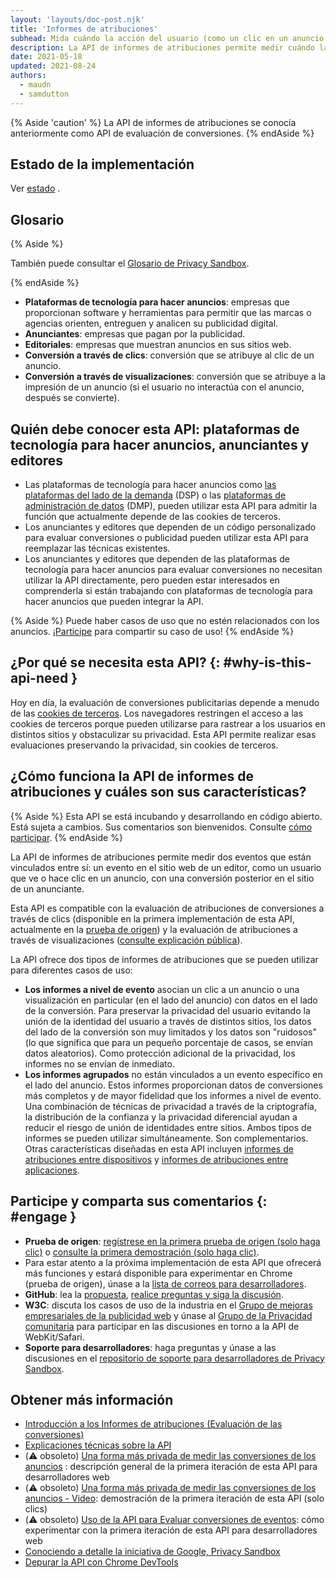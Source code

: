```yaml
---
layout: 'layouts/doc-post.njk'
title: 'Informes de atribuciones'
subhead: Mida cuándo la acción del usuario (como un clic en un anuncio o una visualización) genera una conversión, sin utilizar identificadores de sitios cruzados.
description: La API de informes de atribuciones permite medir cuándo la acción del usuario (como un clic en un anuncio o una visualización) genera una conversión, sin utilizar identificadores de sitios cruzados.
date: 2021-05-18
updated: 2021-08-24
authors:
  - maudn
  - samdutton
---
```


{% Aside 'caution' %}  La API de informes de atribuciones se conocía anteriormente como API de evaluación de conversiones. {% endAside %}

## Estado de la implementación

Ver [estado](/docs/privacy-sandbox/attribution-reporting-introduction/#status) .

## Glosario

{% Aside %}

También puede consultar el [Glosario de Privacy Sandbox](/docs/privacy-sandbox/glossary/).

{% endAside %}

- **Plataformas de tecnología para hacer anuncios**: empresas que proporcionan software y herramientas para permitir que las marcas o agencias orienten, entreguen y analicen su publicidad digital.
- **Anunciantes**: empresas que pagan por la publicidad.
- **Editoriales**: empresas que muestran anuncios en sus sitios web.
- **Conversión a través de clics**: conversión que se atribuye al clic de un anuncio.
- **Conversión a través de visualizaciones**: conversión que se atribuye a la impresión de un anuncio (si el usuario no interactúa con el anuncio, después se convierte).

## Quién debe conocer esta API: plataformas de tecnología para hacer anuncios, anunciantes y editores

- Las plataformas de tecnología para hacer anuncios como [las plataformas del lado de la demanda](https://en.wikipedia.org/wiki/Demand-side_platform) (DSP) o las [plataformas de administración de datos](https://en.wikipedia.org/wiki/Data_management_platform) (DMP), pueden utilizar esta API para admitir la función que actualmente depende de las cookies de terceros.
- Los anunciantes y editores que dependen de un código personalizado para evaluar conversiones o publicidad pueden utilizar esta API para reemplazar las técnicas existentes.
- Los anunciantes y editores que dependen de las plataformas de tecnología para hacer anuncios para evaluar conversiones no necesitan utilizar la API directamente, pero pueden estar interesados en comprenderla si están trabajando con plataformas de tecnología para hacer anuncios que pueden integrar la API.

{% Aside %} Puede haber casos de uso que no estén relacionados con los anuncios. [¡Participe](#engage) para compartir su caso de uso! {% endAside %}

## ¿Por qué se necesita esta API? {: #why-is-this-api-need }

Hoy en día, la evaluación de conversiones publicitarias depende a menudo de las [cookies de terceros](https://developer.mozilla.org/docs/Web/HTTP/Cookies#Third-party_cookies). Los navegadores restringen el acceso a las cookies de terceros porque pueden utilizarse para rastrear a los usuarios en distintos sitios y obstaculizar su privacidad. Esta API permite realizar esas evaluaciones preservando la privacidad, sin cookies de terceros.

## ¿Cómo funciona la API de informes de atribuciones y cuáles son sus características?

{% Aside %} Esta API se está incubando y desarrollando en código abierto. Está sujeta a cambios. Sus comentarios son bienvenidos. Consulte [cómo participar](#engage).  {% endAside %}

La API de informes de atribuciones permite medir dos eventos que están vinculados entre sí: un evento en el sitio web de un editor, como un usuario que ve o hace clic en un anuncio, con una conversión posterior en el sitio de un anunciante.

Esta API es compatible con la evaluación de atribuciones de conversiones a través de clics (disponible en la primera implementación de esta API, actualmente en la [prueba de origen](/docs/privacy-sandbox/attribution-reporting/#browser-support)) y la evaluación de atribuciones a través de visualizaciones ([consulte explicación pública](https://github.com/WICG/conversion-measurement-api/blob/main/event_attribution_reporting.md)).

La API ofrece dos tipos de informes de atribuciones que se pueden utilizar para diferentes casos de uso:

- **Los informes a nivel de evento** asocian un clic a un anuncio o una visualización en particular (en el lado del anuncio) con datos en el lado de la conversión. Para preservar la privacidad del usuario evitando la unión de la identidad del usuario a través de distintos sitios, los datos del lado de la conversión son muy limitados y los datos son "ruidosos" (lo que significa que para un pequeño porcentaje de casos, se envían datos aleatorios). Como protección adicional de la privacidad, los informes no se envían de inmediato.
- **Los informes agrupados** no están vinculados a un evento específico en el lado del anuncio. Estos informes proporcionan datos de conversiones más completos y de mayor fidelidad que los informes a nivel de evento. Una combinación de técnicas de privacidad a través de la criptografía, la distribución de la confianza y la privacidad diferencial ayudan a reducir el riesgo de unión de identidades entre sitios. Ambos tipos de informes se pueden utilizar simultáneamente. Son complementarios. Otras características diseñadas en esta API incluyen [informes de atribuciones entre dispositivos](https://github.com/WICG/conversion-measurement-api/blob/main/cross_device.md) y [informes de atribuciones entre aplicaciones](https://github.com/WICG/conversion-measurement-api/blob/main/app_to_web.md).

## Participe y comparta sus comentarios {: #engage }

- **Prueba de origen**: [regístrese en la primera prueba de origen (solo haga clic)](/origintrials/#/view_trial/3411476717733150721) o [consulte la primera demostración (solo haga clic)](https://goo.gle/demo-event-level-conversion-measurement-api).
- Para estar atento a la próxima implementación de esta API que ofrecerá más funciones y estará disponible para experimentar en Chrome (prueba de origen), únase a la [lista de correos para desarrolladores](https://groups.google.com/u/1/a/chromium.org/g/attribution-reporting-api-dev).
- **GitHub**: lea la [propuesta](https://github.com/WICG/conversion-measurement-api/), [realice preguntas y siga la discusión](https://github.com/WICG/conversion-measurement-api/issues).
- **W3C**: discuta los casos de uso de la industria en el [Grupo de mejoras empresariales de la publicidad web](https://www.w3.org/community/web-adv/participants) y únase al [Grupo de la Privacidad comunitaria](https://www.w3.org/community/privacycg/) para participar en las discusiones en torno a la API de WebKit/Safari.
- **Soporte para desarrolladores**: haga preguntas y únase a las discusiones en el [repositorio de soporte para desarrolladores de Privacy Sandbox](https://github.com/GoogleChromeLabs/privacy-sandbox-dev-support).

## Obtener más información

- [Introducción a los Informes de atribuciones (Evaluación de las conversiones)](/docs/privacy-sandbox/attribution-reporting-introduction)
- [Explicaciones técnicas sobre la API](https://github.com/WICG/conversion-measurement-api/)
- (⚠️ obsoleto) [Una forma más privada de medir las conversiones de los anuncios](/docs/privacy-sandbox/attribution-reporting/) : descripción general de la primera iteración de esta API para desarrolladores web
- (⚠️ obsoleto) [Una forma más privada de medir las conversiones de los anuncios - Video](https://www.youtube.com/watch?v=jcDfOoWwZcM): demostración de la primera iteración de esta API (solo clics)
- (⚠️ obsoleto) [Uso de la API para Evaluar conversiones de eventos](/docs/privacy-sandbox/attribution-reporting/): cómo experimentar con la primera iteración de esta API para desarrolladores web
- [Conociendo a detalle la iniciativa de Google, Privacy Sandbox](https://web.dev/digging-into-the-privacy-sandbox)
- [Depurar la API con Chrome DevTools](/blog/new-in-devtools-93/#attribution-reporting)
